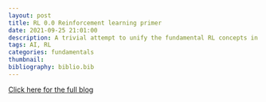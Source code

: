 ```yaml
---
layout: post
title: RL 0.0 Reinforcement learning primer
date: 2021-09-25 21:01:00
description: A trivial attempt to unify the fundamental RL concepts in one place for building intuitions.
tags: AI, RL
categories: fundamentals
thumbnail: 
bibliography: biblio.bib
---
```



[Click here for the full blog](https://grad-student-083.netlify.app/posts/2021-09-25-rl-primer/)